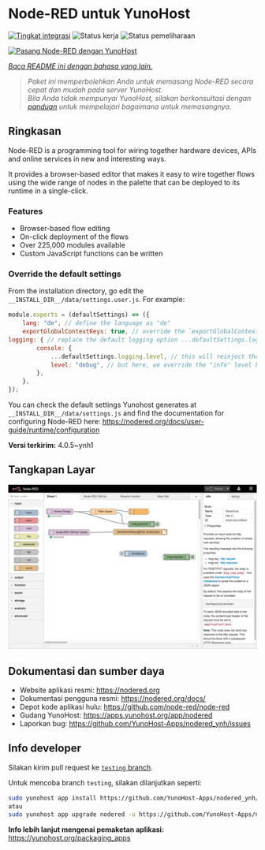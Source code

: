 <!--
N.B.: README ini dibuat secara otomatis oleh <https://github.com/YunoHost/apps/tree/master/tools/readme_generator>
Ini TIDAK boleh diedit dengan tangan.
-->

# Node-RED untuk YunoHost

[![Tingkat integrasi](https://dash.yunohost.org/integration/nodered.svg)](https://ci-apps.yunohost.org/ci/apps/nodered/) ![Status kerja](https://ci-apps.yunohost.org/ci/badges/nodered.status.svg) ![Status pemeliharaan](https://ci-apps.yunohost.org/ci/badges/nodered.maintain.svg)

[![Pasang Node-RED dengan YunoHost](https://install-app.yunohost.org/install-with-yunohost.svg)](https://install-app.yunohost.org/?app=nodered)

*[Baca README ini dengan bahasa yang lain.](./ALL_README.md)*

> *Paket ini memperbolehkan Anda untuk memasang Node-RED secara cepat dan mudah pada server YunoHost.*  
> *Bila Anda tidak mempunyai YunoHost, silakan berkonsultasi dengan [panduan](https://yunohost.org/install) untuk mempelajari bagaimana untuk memasangnya.*

## Ringkasan

Node-RED is a programming tool for wiring together hardware devices, APIs and online services in new and interesting ways.

It provides a browser-based editor that makes it easy to wire together flows using the wide range of nodes in the palette that can be deployed to its runtime in a single-click.

### Features

- Browser-based flow editing
- On-click deployment of the flows
- Over 225,000 modules available
- Custom JavaScript functions can be written

### Override the default settings

From the installation directory, go edit the `__INSTALL_DIR__/data/settings.user.js`. For example:

```js
module.exports = (defaultSettings) => ({
    lang: "de", // define the language as "de"
    exportGlobalContextKeys: true, // override the `exportGlobalContextKeys` value
logging: { // replace the default logging option ...defaultSettings.logging, // this will reinject the default settings in logging
        console: {
            ...defaultSettings.logging.level, // this will reinject the default settings in logging.console
            level: "debug", // but here, we override the "info" level by "debug"
        },
    },
});
```

You can check the default settings Yunohost generates at `__INSTALL_DIR__/data/settings.js` and find the documentation for configuring Node-RED here: <https://nodered.org/docs/user-guide/runtime/configuration>


**Versi terkirim:** 4.0.5~ynh1

## Tangkapan Layar

![Tangkapan Layar pada Node-RED](./doc/screenshots/screenshot.jpg)

## Dokumentasi dan sumber daya

- Website aplikasi resmi: <https://nodered.org>
- Dokumentasi pengguna resmi: <https://nodered.org/docs/>
- Depot kode aplikasi hulu: <https://github.com/node-red/node-red>
- Gudang YunoHost: <https://apps.yunohost.org/app/nodered>
- Laporkan bug: <https://github.com/YunoHost-Apps/nodered_ynh/issues>

## Info developer

Silakan kirim pull request ke [`testing` branch](https://github.com/YunoHost-Apps/nodered_ynh/tree/testing).

Untuk mencoba branch `testing`, silakan dilanjutkan seperti:

```bash
sudo yunohost app install https://github.com/YunoHost-Apps/nodered_ynh/tree/testing --debug
atau
sudo yunohost app upgrade nodered -u https://github.com/YunoHost-Apps/nodered_ynh/tree/testing --debug
```

**Info lebih lanjut mengenai pemaketan aplikasi:** <https://yunohost.org/packaging_apps>
